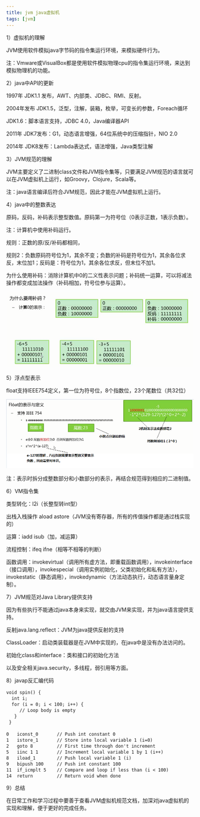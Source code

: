 ```yaml
---
title: jvm java虚拟机
tags: [jvm]
---
```


1）虚拟机的理解

JVM使用软件模拟java字节码的指令集运行环境，来模拟硬件行为。

注：Vmware或VisualBox都是使用软件模拟物理cpu的指令集运行环境，来达到模拟物理机的功能。

2）java中API的更新

1997年 JDK1.1 发布，AWT、内部类、JDBC、RMI、反射。

2004年发布 JDK1.5，泛型，注解，装箱，枚举，可变长的参数，Foreach循环

JDK1.6：脚本语言支持，JDBC 4.0，Java编译器API

2011年 JDK7发布：G1，动态语言增强，64位系统中的压缩指针，NIO 2.0

2014年 JDK8发布：Lambda表达式，语法增强，Java类型注解

3）JVM规范的理解

JVM主要定义了二进制class文件和JVM指令集等，只要满足JVM规范的语言就可以在JVM虚拟机上运行，如Groovy，Clojure，Scala等。

注：java语言编译后符合JVM规范，因此才能在JVM虚拟机上运行。

4）java中的整数表达

原码，反码，补码表示整型数值。原码第一为符号位（0表示正数，1表示负数）。

注：计算机中使用补码运行。

规则：正数的原/反/补码都相同，

规则2：负数原码符号位为1，其余不变；负数的补码是符号位为1，其余各位求反，末位加1；反码是：符号位为1，其余各位求反，但末位不加1。

为什么使用补码：消除计算机中0的二义性表示问题；补码统一运算，可以将减法操作都变成加法操作（补码相加，符号位参与运算）。

![](/images/architecture/jvm/complement.png)

5）浮点型表示

float支持IEEE754定义，第一位为符号位，8个指数位，23个尾数位（共32位）

![](/images/architecture/jvm/float.png)

注：表示时拆分成整数部分和小数部分的表示，再结合规范得到相应的二进制值。

6）VM指令集

类型转化：l2i（长整型转int型）

出栈入栈操作 aload  astore（JVM没有寄存器，所有的传值操作都是通过栈实现的）

运算：iadd  isub（加，减运算）

流程控制：ifeq ifne（相等不相等的判断）

函数调用：invokevirtual（调用所有虚方法，即重载函数调用），invokeinterface（接口调用），invokespecial（调用实例初始化，父类初始化和私有方法），invokestatic（静态调用），invokedynamic（方法动态执行，动态语言量身定制）。

7）JVM规范对Java Library提供支持

因为有些执行不能通过java本身来实现，就交由JVM来实现，并为java语言提供支持。

反射java.lang.reflect：JVM为java提供反射的支持

ClassLoader：启动类装载器是在JVM中实现的，在java中是没有办法访问的。

初始化class和interface：类和接口的初始化方法

以及安全相关java.security，多线程，弱引用等方面。

8）javap反汇编代码

```
void spin() {
  int i; 
  for (i = 0; i < 100; i++) { 
     // Loop body is empty
   }
 } 

0   iconst_0       // Push int constant 0
1   istore_1       // Store into local variable 1 (i=0)
2   goto 8         // First time through don't increment
5   iinc 1 1       // Increment local variable 1 by 1 (i++)
8   iload_1        // Push local variable 1 (i)
9   bipush 100     // Push int constant 100
11  if_icmplt 5    // Compare and loop if less than (i < 100)
14  return         // Return void when done
```

9）总结

在日常工作和学习过程中要善于查看JVM虚拟机规范文档，加深对java虚拟机的实现和理解，便于更好的完成任务。